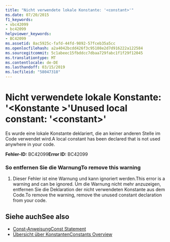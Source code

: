 ```yaml
---
title: "Nicht verwendete lokale Konstante: '<constant>'"
ms.date: 07/20/2015
f1_keywords:
- vbc42099
- bc42099
helpviewer_keywords:
- BC42099
ms.assetid: 8ac5925c-fafd-44fd-9892-57fceb35a5cc
ms.openlocfilehash: a2a4042bcdd426f3c95108e2d7d916222a122584
ms.sourcegitcommit: 5c1abeec15fbddcc7dbaa729fabc1f1f29f12045
ms.translationtype: MT
ms.contentlocale: de-DE
ms.lasthandoff: 03/15/2019
ms.locfileid: "58047318"
---
```

# <a name="unused-local-constant-constant"></a><span data-ttu-id="4b538-102">Nicht verwendete lokale Konstante: '\<Konstante >'</span><span class="sxs-lookup"><span data-stu-id="4b538-102">Unused local constant: '\<constant>'</span></span>
<span data-ttu-id="4b538-103">Es wurde eine lokale Konstante deklariert, die an keiner anderen Stelle im Code verwendet wird.</span><span class="sxs-lookup"><span data-stu-id="4b538-103">A local constant has been declared that is not used anywhere in your code.</span></span>  
  
 <span data-ttu-id="4b538-104">**Fehler-ID:** BC42099</span><span class="sxs-lookup"><span data-stu-id="4b538-104">**Error ID:** BC42099</span></span>  
  
### <a name="to-remove-this-warning"></a><span data-ttu-id="4b538-105">So entfernen Sie die Warnung</span><span class="sxs-lookup"><span data-stu-id="4b538-105">To remove this warning</span></span>  
  
1.  <span data-ttu-id="4b538-106">Dieser Fehler ist eine Warnung und kann ignoriert werden.</span><span class="sxs-lookup"><span data-stu-id="4b538-106">This error is a warning and can be ignored.</span></span> <span data-ttu-id="4b538-107">Um die Warnung nicht mehr anzuzeigen, entfernen Sie die Deklaration der nicht verwendeten Konstante aus dem Code.</span><span class="sxs-lookup"><span data-stu-id="4b538-107">To remove the warning, remove the unused constant declaration from your code.</span></span>  
  
## <a name="see-also"></a><span data-ttu-id="4b538-108">Siehe auch</span><span class="sxs-lookup"><span data-stu-id="4b538-108">See also</span></span>

- [<span data-ttu-id="4b538-109">Const-Anweisung</span><span class="sxs-lookup"><span data-stu-id="4b538-109">Const Statement</span></span>](../../visual-basic/language-reference/statements/const-statement.md)
- [<span data-ttu-id="4b538-110">Übersicht über Konstanten</span><span class="sxs-lookup"><span data-stu-id="4b538-110">Constants Overview</span></span>](../../visual-basic/programming-guide/language-features/constants-enums/constants-overview.md)
